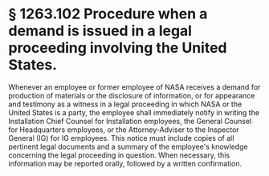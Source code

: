# § 1263.102   Procedure when a demand is issued in a legal proceeding involving the United States.

Whenever an employee or former employee of NASA receives a demand for production of materials or the disclosure of information, or for appearance and testimony as a witness in a legal proceeding in which NASA or the United States is a party, the employee shall immediately notify in writing the Installation Chief Counsel for Installation employees, the General Counsel for Headquarters employees, or the Attorney-Adviser to the Inspector General (IG) for IG employees. This notice must include copies of all pertinent legal documents and a summary of the employee's knowledge concerning the legal proceeding in question. When necessary, this information may be reported orally, followed by a written confirmation.




